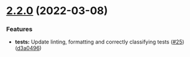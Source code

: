 # [2.2.0](https://github.com/CS3-Marketing/zoominfo-node-sdk/compare/v2.1.2...v2.2.0) (2022-03-08)


### Features

* **tests:** Update linting, formatting and correctly classifying tests ([#25](https://github.com/CS3-Marketing/zoominfo-node-sdk/issues/25)) ([d3a0496](https://github.com/CS3-Marketing/zoominfo-node-sdk/commit/d3a04969dc37fcdb11dbf22bd75205e8fb713e28))
